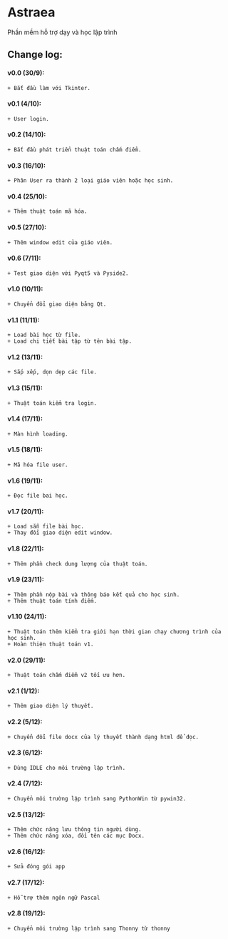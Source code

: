 # Astraea
Phần mềm hỗ trợ dạy và học lập trình

## Change log:
#### v0.0 (30/9):
	+ Bắt đầu làm với Tkinter.
#### v0.1 (4/10): 
	+ User login.
#### v0.2 (14/10): 
	+ Bắt đầu phát triển thuật toán chấm điểm.
#### v0.3 (16/10): 
	+ Phân User ra thành 2 loại giáo viên hoặc học sinh.
#### v0.4 (25/10): 
	+ Thêm thuật toán mã hóa.
#### v0.5 (27/10): 
	+ Thêm window edit của giáo viên.
#### v0.6 (7/11): 
	+ Test giao diện với Pyqt5 và Pyside2.
#### v1.0 (10/11): 
	+ Chuyển đổi giao diện bằng Qt.
#### v1.1 (11/11):
	+ Load bài học từ file. 
	+ Load chi tiết bài tập từ tên bài tập.
#### v1.2 (13/11): 
	+ Sắp xếp, dọn dẹp các file.
#### v1.3 (15/11): 
	+ Thuật toán kiểm tra login.
#### v1.4 (17/11): 
	+ Màn hình loading.
#### v1.5 (18/11): 
	+ Mã hóa file user.
#### v1.6 (19/11): 
	+ Đọc file bai học.
#### v1.7 (20/11):  
	+ Load sẵn file bài học.
	+ Thay đổi giao diện edit window.
#### v1.8 (22/11): 
	+ Thêm phần check dung lượng của thuật toán.
#### v1.9 (23/11): 
	+ Thêm phần nộp bài và thông báo kết quả cho học sinh.
	+ Thêm thuật toán tính điểm.
#### v1.10 (24/11): 
	+ Thuật toán thêm kiểm tra giới hạn thời gian chạy chương trình của học sinh.
	+ Hoàn thiện thuật toán v1.
#### v2.0 (29/11): 
	+ Thuật toán chấm điểm v2 tối ưu hơn.
#### v2.1 (1/12):
	+ Thêm giao diện lý thuyết.
#### v2.2 (5/12): 
	+ Chuyển đổi file docx của lý thuyết thành dạng html để đọc.
#### v2.3 (6/12):  
	+ Dùng IDLE cho môi trường lập trình.
#### v2.4 (7/12): 
	+ Chuyển môi trường lập trình sang PythonWin từ pywin32.
#### v2.5 (13/12): 
	+ Thêm chức năng lưu thông tin người dùng.
	+ Thêm chức năng xóa, đổi tên các mục Docx.
#### v2.6 (16/12):
	+ Sửa đóng gói app
#### v2.7 (17/12):
	+ Hỗ trợ thêm ngôn ngữ Pascal
#### v2.8 (19/12):
	+ Chuyển môi trường lập trình sang Thonny từ thonny

